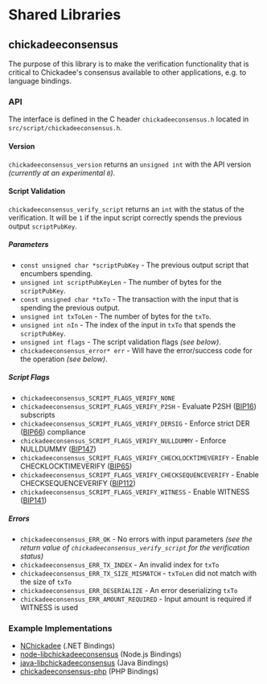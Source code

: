 Shared Libraries
================

## chickadeeconsensus

The purpose of this library is to make the verification functionality that is critical to Chickadee's consensus available to other applications, e.g. to language bindings.

### API

The interface is defined in the C header `chickadeeconsensus.h` located in  `src/script/chickadeeconsensus.h`.

#### Version

`chickadeeconsensus_version` returns an `unsigned int` with the API version *(currently at an experimental `0`)*.

#### Script Validation

`chickadeeconsensus_verify_script` returns an `int` with the status of the verification. It will be `1` if the input script correctly spends the previous output `scriptPubKey`.

##### Parameters
- `const unsigned char *scriptPubKey` - The previous output script that encumbers spending.
- `unsigned int scriptPubKeyLen` - The number of bytes for the `scriptPubKey`.
- `const unsigned char *txTo` - The transaction with the input that is spending the previous output.
- `unsigned int txToLen` - The number of bytes for the `txTo`.
- `unsigned int nIn` - The index of the input in `txTo` that spends the `scriptPubKey`.
- `unsigned int flags` - The script validation flags *(see below)*.
- `chickadeeconsensus_error* err` - Will have the error/success code for the operation *(see below)*.

##### Script Flags
- `chickadeeconsensus_SCRIPT_FLAGS_VERIFY_NONE`
- `chickadeeconsensus_SCRIPT_FLAGS_VERIFY_P2SH` - Evaluate P2SH ([BIP16](https://github.com/chickadee/bips/blob/master/bip-0016.mediawiki)) subscripts
- `chickadeeconsensus_SCRIPT_FLAGS_VERIFY_DERSIG` - Enforce strict DER ([BIP66](https://github.com/chickadee/bips/blob/master/bip-0066.mediawiki)) compliance
- `chickadeeconsensus_SCRIPT_FLAGS_VERIFY_NULLDUMMY` - Enforce NULLDUMMY ([BIP147](https://github.com/chickadee/bips/blob/master/bip-0147.mediawiki))
- `chickadeeconsensus_SCRIPT_FLAGS_VERIFY_CHECKLOCKTIMEVERIFY` - Enable CHECKLOCKTIMEVERIFY ([BIP65](https://github.com/chickadee/bips/blob/master/bip-0065.mediawiki))
- `chickadeeconsensus_SCRIPT_FLAGS_VERIFY_CHECKSEQUENCEVERIFY` - Enable CHECKSEQUENCEVERIFY ([BIP112](https://github.com/chickadee/bips/blob/master/bip-0112.mediawiki))
- `chickadeeconsensus_SCRIPT_FLAGS_VERIFY_WITNESS` - Enable WITNESS ([BIP141](https://github.com/chickadee/bips/blob/master/bip-0141.mediawiki))

##### Errors
- `chickadeeconsensus_ERR_OK` - No errors with input parameters *(see the return value of `chickadeeconsensus_verify_script` for the verification status)*
- `chickadeeconsensus_ERR_TX_INDEX` - An invalid index for `txTo`
- `chickadeeconsensus_ERR_TX_SIZE_MISMATCH` - `txToLen` did not match with the size of `txTo`
- `chickadeeconsensus_ERR_DESERIALIZE` - An error deserializing `txTo`
- `chickadeeconsensus_ERR_AMOUNT_REQUIRED` - Input amount is required if WITNESS is used

### Example Implementations
- [NChickadee](https://github.com/NicolasDorier/NChickadee/blob/master/NChickadee/Script.cs#L814) (.NET Bindings)
- [node-libchickadeeconsensus](https://github.com/bitpay/node-libchickadeeconsensus) (Node.js Bindings)
- [java-libchickadeeconsensus](https://github.com/dexX7/java-libchickadeeconsensus) (Java Bindings)
- [chickadeeconsensus-php](https://github.com/Bit-Wasp/chickadeeconsensus-php) (PHP Bindings)
